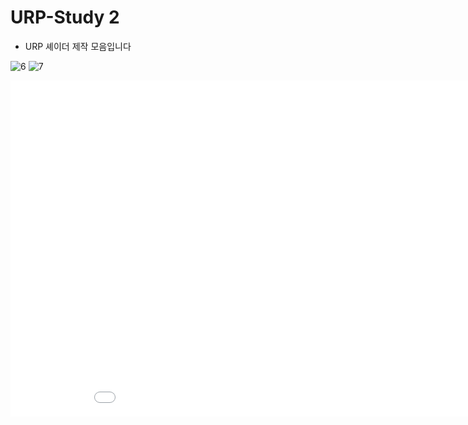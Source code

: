 # URP-Study 2

- URP 셰이더 제작 모음입니다

![6](https://github.com/user-attachments/assets/4ad5adcb-bbd3-4310-bf4c-8ac970e81b36)
![7](https://github.com/user-attachments/assets/85e61970-2a2f-48af-ad7d-d57d9ba18c1b)

<iframe width="956" height="538" src="5KSL4OONiXE" frameborder="0" allow="accelerometer; autoplay; encrypted-media; gyroscope; picture-in-picture" allowfullscreen></iframe>
